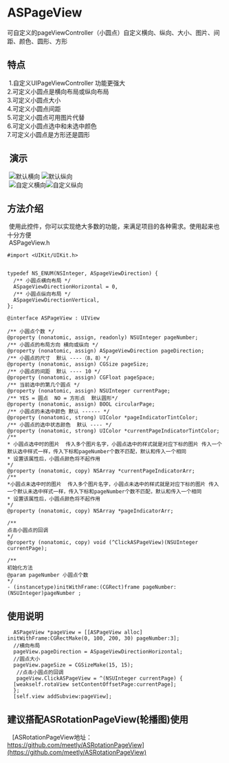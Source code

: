 # ASPageView

可自定义的pageViewController（小圆点）自定义横向、纵向、大小、图片、间距、颜色、圆形、方形

## 特点
  1.自定义UIPageViewController 功能更强大<br>
  2.可定义小圆点是横向布局或纵向布局<br>
  3.可定义小圆点大小<br>
  4.可定义小圆点间距<br>
  5.可定义小圆点可用图片代替<br>
  6.可定义小圆点选中和未选中颜色<br>
  7.可定义小圆点是方形还是圆形<br>
##  演示  
  ![默认横向](https://github.com/meetly/ASPageView/meetly/raw/master/images/normal_h.png) ![默认纵向](https://github.com/meetly/ASPageView/meetly/raw/master/images/normal_v.png)<br>
  ![自定义横向](https://github.com/meetly/ASPageView/meetly/raw/master/images/custem_h.png)![自定义纵向](https://github.com/meetly/ASPageView/meetly/raw/master/images/custem_v.png)
## 方法介绍
  使用此控件，你可以实现绝大多数的功能，来满足项目的各种需求。使用起来也十分方便 <br>
  ASPageView.h
  ```
  #import <UIKit/UIKit.h>


typedef NS_ENUM(NSInteger, ASpageViewDirection) {
    /** 小圆点横向布局 */
    ASpageViewDirectionHorizontal = 0,
    /** 小圆点纵向布局 */
    ASpageViewDirectionVertical,
};

@interface ASPageView : UIView

/** 小圆点个数 */
@property (nonatomic, assign, readonly) NSUInteger pageNumber;
/** 小圆点的布局方向 横向或纵向 */
@property (nonatomic, assign) ASpageViewDirection pageDirection;
/** 小圆点的尺寸  默认 ----（8，8）*/
@property (nonatomic, assign) CGSize pageSize;
/** 小圆点的间距  默认 ---- 10 */
@property (nonatomic, assign) CGFloat pageSpace;
/** 当前选中的第几个圆点 */
@property (nonatomic, assign) NSUInteger currentPage;
/** YES = 圆点  NO = 方形点  默认圆形*/
@property (nonatomic, assign) BOOL circularPage;
/** 小圆点的未选中颜色 默认 ------ */
@property (nonatomic, strong) UIColor *pageIndicatorTintColor;
/** 小圆点的选中状态颜色  默认 ---- */
@property (nonatomic, strong) UIColor *currentPageIndicatorTintColor;
/**
 * 小圆点选中时的图片  传入多个图片名字，小圆点选中的样式就是对应下标的图片 传入一个默认选中样式一样，传入下标和pageNumber个数不匹配，默认和传入一个相同
 * 设置该属性后，小圆点颜色将不起作用
 */
@property (nonatomic, copy) NSArray *currentPageIndicatorArr;
/**
 *小圆点未选中时的图片  传入多个图片名字，小圆点未选中的样式就是对应下标的图片 传入一个默认未选中样式一样，传入下标和pageNumber个数不匹配，默认和传入一个相同
 * 设置该属性后，小圆点颜色将不起作用
 */
@property (nonatomic, copy) NSArray *pageIndicatorArr;

/**
 点击小圆点的回调
 */
@property (nonatomic, copy) void (^ClickASPageView)(NSUInteger currentPage);

/**
 初始化方法
 @param pageNumber 小圆点个数
 */
- (instancetype)initWithFrame:(CGRect)frame pageNumber:(NSUInteger)pageNumber ;

  ```
  
## 使用说明
  
 ```
   ASPageView *pageView = [[ASPageView alloc] initWithFrame:CGRectMake(0, 100, 200, 30) pageNumber:3];
   //横向布局
   pageView.pageDirection = ASpageViewDirectionHorizontal;
   //圆点大小
   pageView.pageSize = CGSizeMake(15, 15);
   //点击小圆点的回调
   pageView.ClickASPageView = ^(NSUInteger currentPage) {
   [weakself.rotaView setContentOffsetPage:currentPage];
   };
   [self.view addSubview:pageView];
 
 ```
  
## 建议搭配ASRotationPageView(轮播图)使用

    [ASRotationPageView地址：https://github.com/meetly/ASRotationPageView](https://github.com/meetly/ASRotationPageView)


